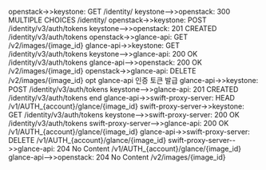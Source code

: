 openstack->>keystone: GET /identity/
keystone-->>openstack: 300 MULTIPLE CHOICES /identity/
openstack->>keystone: POST /identity/v3/auth/tokens
keystone-->>openstack: 201 CREATED /identity/v3/auth/tokens
openstack->>glance-api: GET /v2/images/{image_id}
glance-api->>keystone: GET /identity/v3/auth/tokens
keystone-->>glance-api: 200 OK /identity/v3/auth/tokens
glance-api-->>openstack: 200 OK /v2/images/{image_id}
openstack->>glance-api: DELETE /v2/images/{image_id}
opt glance-api 인증 토큰 발급
  glance-api->>keystone: POST /identity/v3/auth/tokens
  keystone-->>glance-api: 201 CREATED /identity/v3/auth/tokens
end
glance-api->>swift-proxy-server: HEAD /v1/AUTH_{account}/glance/{image_id}
swift-proxy-server->>keystone: GET /identity/v3/auth/tokens
keystone-->>swift-proxy-server: 200 OK /identity/v3/auth/tokens
swift-proxy-server-->>glance-api: 200 OK /v1/AUTH_{account}/glance/{image_id}
glance-api->>swift-proxy-server: DELETE /v1/AUTH_{account}/glance/{image_id}
swift-proxy-server-->>glance-api: 204 No Content /v1/AUTH_{account}/glance/{image_id}
glance-api-->>openstack: 204 No Content /v2/images/{image_id}
